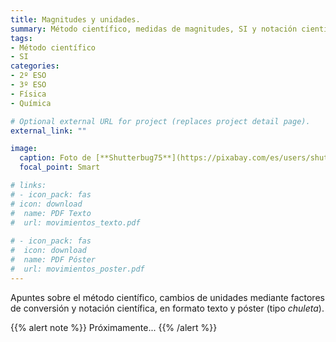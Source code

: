 ```yaml
---
title: Magnitudes y unidades.
summary: Método científico, medidas de magnitudes, SI y notación científica.
tags:
- Método científico
- SI
categories:
- 2º ESO
- 3º ESO
- Física
- Química

# Optional external URL for project (replaces project detail page).
external_link: ""

image:
  caption: Foto de [**Shutterbug75**](https://pixabay.com/es/users/shutterbug75-2077322/) en [Pixabay](https://pixabay.com/es/)
  focal_point: Smart

# links:
# - icon_pack: fas
# icon: download
#  name: PDF Texto
#  url: movimientos_texto.pdf
  
# - icon_pack: fas
#  icon: download
#  name: PDF Póster
#  url: movimientos_poster.pdf  
---
```


Apuntes sobre el método científico, cambios de unidades mediante factores de conversión y notación científica, en formato texto y póster (tipo _chuleta_).

{{% alert note %}}
Próximamente...
{{% /alert %}}